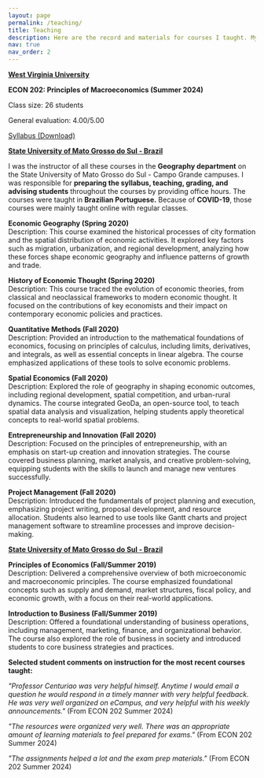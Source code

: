 ```yaml
---
layout: page
permalink: /teaching/
title: Teaching
description: Here are the record and materials for courses I taught. My <a href='https://drive.google.com/file/d/17AepSps1lIms3tEYDTv1Sz0NA7rWj3O1/view?usp=drive_link'>Teaching Philosophy</a> is simple. I want to inspire curiosity, promote critical thinking, and support my students as they grow into their potential.
nav: true
nav_order: 2
---
```


**[West Virginia University](https://www.wvu.edu/)**

**ECON 202: Principles of Macroeconomics (Summer 2024)**

Class size: 26 students

General evaluation: 4.00/5.00

[Syllabus (Download)](https://drive.google.com/file/d/1JoDgySAWkIPTXwu77z5i2IYO60vuzQ09/view?usp=drive_link)

**[State University of Mato Grosso do Sul - Brazil](https://www.uems.br/home)**

I was the instructor of all these courses in the **Geography department** on the State University of Mato Grosso do Sul - Campo Grande campuses. I was responsible for **preparing the syllabus, teaching, grading, and advising students** throughout the courses by providing office hours. The courses were taught in **Brazilian Portuguese.** Because of **COVID-19**, those courses were mainly taught online with regular classes.

**Economic Geography (Spring 2020)**  
Description: This course examined the historical processes of city formation and the spatial distribution of economic activities. It explored key factors such as migration, urbanization, and regional development, analyzing how these forces shape economic geography and influence patterns of growth and trade.

**History of Economic Thought (Spring 2020)**  
Description: This course traced the evolution of economic theories, from classical and neoclassical frameworks to modern economic thought. It focused on the contributions of key economists and their impact on contemporary economic policies and practices.  

**Quantitative Methods (Fall 2020)**  
Description: Provided an introduction to the mathematical foundations of economics, focusing on principles of calculus, including limits, derivatives, and integrals, as well as essential concepts in linear algebra. The course emphasized applications of these tools to solve economic problems. 

**Spatial Economics (Fall 2020)**  
Description: Explored the role of geography in shaping economic outcomes, including regional development, spatial competition, and urban-rural dynamics. The course integrated GeoDa, an open-source tool, to teach spatial data analysis and visualization, helping students apply theoretical concepts to real-world spatial problems.  

**Entrepreneurship and Innovation (Fall 2020)**  
Description: Focused on the principles of entrepreneurship, with an emphasis on start-up creation and innovation strategies. The course covered business planning, market analysis, and creative problem-solving, equipping students with the skills to launch and manage new ventures successfully.

**Project Management (Fall 2020)**  
Description: Introduced the fundamentals of project planning and execution, emphasizing project writing, proposal development, and resource allocation. Students also learned to use tools like Gantt charts and project management software to streamline processes and improve decision-making.

**[State University of Mato Grosso do Sul - Brazil](https://www.ufms.br/)**

**Principles of Economics (Fall/Summer 2019)**  
Description: Delivered a comprehensive overview of both microeconomic and macroeconomic principles. The course emphasized foundational concepts such as supply and demand, market structures, fiscal policy, and economic growth, with a focus on their real-world applications.

**Introduction to Business (Fall/Summer 2019)**  
Description: Offered a foundational understanding of business operations, including management, marketing, finance, and organizational behavior. The course also explored the role of business in society and introduced students to core business strategies and practices.

**Selected student comments on instruction for the most recent courses taught:**  

*"Professor Centuriao was very helpful himself. Anytime I would email a question he would respond in a timely manner with very helpful feedback. He was very well organized on eCampus, and very helpful with his weekly announcements."* (From ECON 202 Summer 2024)

*"The resources were organized very well. There was an appropriate amount of learning materials to feel prepared for exams."* (From ECON 202 Summer 2024)

*"The assignments helped a lot and the exam prep materials."* (From ECON 202 Summer 2024)
